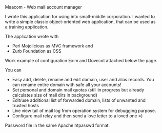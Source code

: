 Maacom - Web mail account manager

I wrote this application for using into small-middle corporation. I wanted to write a simple classic object-oriented web application, that can be used as a training application.

The application wrote with

  - Perl Mojolicious as MVC framework and
  - Zurb Foundation as CSS

Work example of configuration Exim and Dovecot attached below the page.

You can

  -    Easy add, delete, rename and edit domain, user and alias records. You can rename entire domain with safe all your accounts!
  -    Set personal and domain mail quotas (still in progress but already calculates size of mail dirs in background)
  -    Edit/use additional list of forwarded domain, lists of unwanted and trusted hosts
  -    Live view tail of mail log from operation system for debugging purpose.
  -    Configure mail relay and then send a love letter to a loved one =)

Password file in the same Apache htpasswd format.


